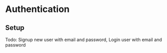 # Authentication

## Setup

Todo: Signup new user with email and password, Login user with email and password